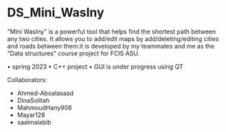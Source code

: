 # DS_Mini_Waslny

"Mini Waslny" is a powerful tool that helps find the shortest path between any two cities. It allows you to add/edit maps by add/deleting/editing cities and roads between them.it is developed by my teammates and me as the "Data structures" course project for FCIS ASU.

• spring 2023
• C++ project
• GUI is under progress using QT

Collaborators:
* Ahmed-Aboalasaad
* DinaSolitah
* MahmoudHany908
* Mayar128
* saalmalabib
